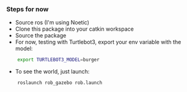 ### Steps for now
- Source ros (I'm using Noetic)
- Clone this package into your catkin workspace
- Source the package
- For now, testing with Turtlebot3, export your env variable with the model:
```bash
    export TURTLEBOT3_MODEL=burger
```
- To see the world, just launch:
```bash
    roslaunch rob_gazebo rob.launch
```

